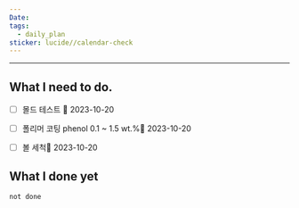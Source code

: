 ```yaml
---
Date: 
tags:
  - daily_plan
sticker: lucide//calendar-check
---
```

---
## What I need to do.

- [ ] 몰드 테스트 📅 2023-10-20 
- [ ] 폴리머 코팅 phenol 0.1 ~ 1.5 wt.%📅 2023-10-20 
- [ ] 볼 세척📅 2023-10-20 



## What I done yet
```tasks
not done
```
